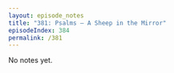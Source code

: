 ```yaml
---
layout: episode_notes
title: "381: Psalms — A Sheep in the Mirror"
episodeIndex: 384
permalink: /381
---
```

No notes yet.
